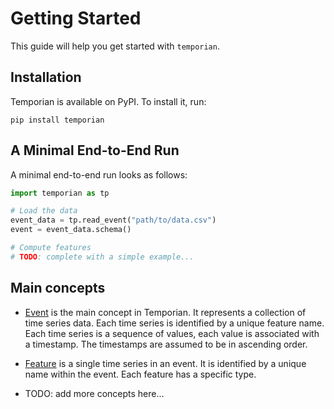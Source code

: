 # Getting Started

This guide will help you get started with `temporian`.

## Installation

Temporian is available on PyPI. To install it, run:

```shell
pip install temporian
```

## A Minimal End-to-End Run

A minimal end-to-end run looks as follows:

```python
import temporian as tp

# Load the data
event_data = tp.read_event("path/to/data.csv")
event = event_data.schema()

# Compute features
# TODO: complete with a simple example...

```

## Main concepts

- [Event](../reference/temporian/core/data/event/) is the main concept in Temporian. It represents a collection of time series data. Each time series is identified by a unique feature name. Each time series is a sequence of values, each value is associated with a timestamp. The timestamps are assumed to be in ascending order.

- [Feature](../reference/temporian/core/data/feature/) is a single time series in an event. It is identified by a unique name within the event. Each feature has a specific type.

- TODO: add more concepts here...
